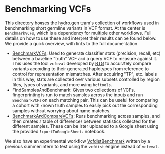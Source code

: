 # Benchmarking VCFs

This directory houses the hydro.gen team's collection of workflows used in benchmarking short germline variants in VCF format. At the center is `BenchmarkVCFs`, which is a dependency for multiple other workflows. Full details on how to use these and interpret their results can be found below. We provide a quick overview, with links to the full documentation.

* [BenchmarkVCFs](docs/BenchmarkVCFs_README.md): Used to generate classifier stats (precision, recall, etc) between a baseline "truth" VCF and a query VCF to measure against it. This uses the tool `vcfeval` developed by [RTG](https://github.com/RealTimeGenomics/rtg-tools) to accurately compare variants according to their generated haplotypes from reference to control for representation mismatches. After acquiring "TP", etc. labels in this way, stats are collected over various subsets controlled by region files, types of variants, and more using `bcftools`. 
* [FindSamplesAndBenchmark](docs/FindSamplesAndBenchmark_README.md): Given two collections of VCFs, fingerprinting is run to match samples across the inputs and run `BenchmarkVCFs` on each matching pair. This can be useful for comparing a cohort with known truth samples to easily pick out the corresponding samples without worrying about name matches.
* [BenchmarkAndCompareVCFs](docs/CompareBenchmarks_README.md): Runs benchmarking across samples, and then creates a table of differences between statistics collected for the different samples. These can be later uploaded to a Google sheet using the provided `ExportToGoogleSheets` notebook.

We also have an experimental workflow [VcfdistBenchmark](docs/VcfdistBenchmark_README.md) written by a previous summer intern to test using the `vcfdist` engine instead of `vcfeval`.
